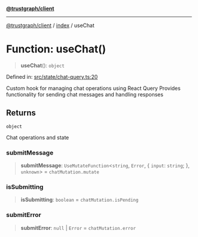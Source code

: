 [**@trustgraph/client**](../../README.md)

***

[@trustgraph/client](../../README.md) / [index](../README.md) / useChat

# Function: useChat()

> **useChat**(): `object`

Defined in: [src/state/chat-query.ts:20](https://github.com/trustgraph-ai/trustgraph-ts-client/blob/dd779923b4eaffccd17ba61aaee70d2766e28e49/src/state/chat-query.ts#L20)

Custom hook for managing chat operations using React Query
Provides functionality for sending chat messages and handling responses

## Returns

`object`

Chat operations and state

### submitMessage

> **submitMessage**: `UseMutateFunction`\<`string`, `Error`, \{ `input`: `string`; \}, `unknown`\> = `chatMutation.mutate`

### isSubmitting

> **isSubmitting**: `boolean` = `chatMutation.isPending`

### submitError

> **submitError**: `null` \| `Error` = `chatMutation.error`
